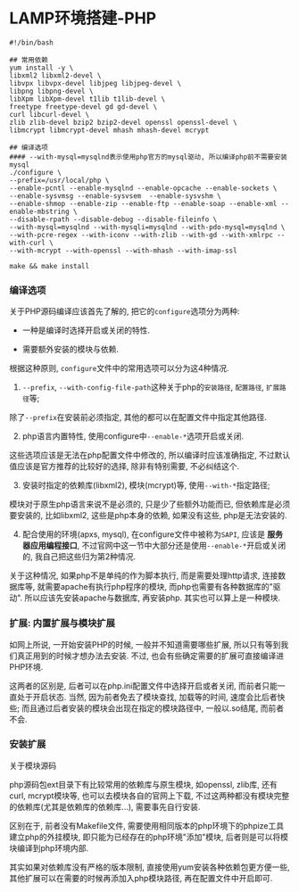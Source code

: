 # LAMP环境搭建-PHP

```
#!/bin/bash

## 常用依赖
yum install -y \
libxml2 libxml2-devel \
libvpx libvpx-devel libjpeg libjpeg-devel \
libpng libpng-devel \
libXpm libXpm-devel t1lib t1lib-devel \
freetype freetype-devel gd gd-devel \
curl libcurl-devel \
zlib zlib-devel bzip2 bzip2-devel openssl openssl-devel \
libmcrypt libmcrypt-devel mhash mhash-devel mcrypt

## 编译选项
#### --with-mysql=mysqlnd表示使用php官方的mysql驱动, 所以编译php前不需要安装mysql
./configure \
--prefix=/usr/local/php \
--enable-pcntl --enable-mysqlnd --enable-opcache --enable-sockets \
--enable-sysvmsg --enable-sysvsem  --enable-sysvshm \
--enable-shmop --enable-zip --enable-ftp --enable-soap --enable-xml --enable-mbstring \
--disable-rpath --disable-debug --disable-fileinfo \
--with-mysql=mysqlnd --with-mysqli=mysqlnd --with-pdo-mysql=mysqlnd \
--with-pcre-regex --with-iconv --with-zlib --with-gd --with-xmlrpc --with-curl \
--with-mcrypt --with-openssl --with-mhash --with-imap-ssl

make && make install
```

### 编译选项

关于PHP源码编译应该首先了解的, 把它的`configure`选项分为两种:

- 一种是编译时选择开启或关闭的特性.

- 需要额外安装的模块与依赖.

根据这种原则, `configure`文件中的常用选项可以分为这4种情况.

1. `--prefix`, `--with-config-file-path`这种关于php的`安装路径`, `配置路径`, `扩展路径`等;

除了`--prefix`在安装前必须指定, 其他的都可以在配置文件中指定其他路径.

2. php语言内置特性, 使用configure中`--enable-*`选项开启或关闭.

这些选项应该是无法在php配置文件中修改的, 所以编译时应该准确指定, 不过默认值应该是官方推荐的比较好的选择, 除非有特别需要, 不必纠结这个.

3. 安装时指定的依赖库(libxml2), 模块(mcrypt)等, 使用`--with-*`指定路径;

模块对于原生php语言来说不是必须的, 只是少了些额外功能而已, 但依赖库是必须要安装的, 比如libxml2, 这些是php本身的依赖, 如果没有这些, php是无法安装的.

4. 配合使用的环境(apxs, mysql), 在configure文件中被称为`SAPI`, 应该是 **服务器应用编程接口**, 不过官网中这一节中大部分还是使用`--enable-*`开启或关闭的, 我自己把这些归为第2种情况.

关于这种情况, 如果php不是单纯的作为脚本执行, 而是需要处理http请求, 连接数据库等, 就需要apache有执行php程序的模块, 而php也需要有各种数据库的"驱动". 所以应该先安装apache与数据库, 再安装php. 其实也可以算上是一种模块.

### 扩展: 内置扩展与模块扩展

如网上所说, 一开始安装PHP的时候, 一般并不知道需要哪些扩展, 所以只有等到我们真正用到的时候才想办法去安装. 不过, 也会有些确定需要的扩展可直接编译进PHP环境.

这两者的区别是, 后者可以在php.ini配置文件中选择开启或者关闭, 而前者只能一直处于开启状态. 当然, 因为前者免去了模块查找, 加载等的时间, 速度会比后者快些; 而且通过后者安装的模块会出现在指定的模块路径中, 一般以.so结尾, 而前者不会.

### 安装扩展

关于模块源码

php源码包ext目录下有比较常用的依赖库与原生模块, 如openssl, zlib库, 还有curl, mcrypt模块等, 也可以去模块各自的官网上下载, 不过这两种都没有模块完整的依赖库(尤其是依赖库的依赖库...), 需要事先自行安装.

区别在于, 前者没有Makefile文件, 需要使用相同版本的php环境下的phpize工具建立php的外挂模块, 即只能为已经存在的php环境"添加"模块, 后者则是可以将模块编译到php环境内部.

其实如果对依赖库没有严格的版本限制, 直接使用yum安装各种依赖包更方便一些, 其他扩展可以在需要的时候再添加入php模块路径, 再在配置文件中开启即可.
